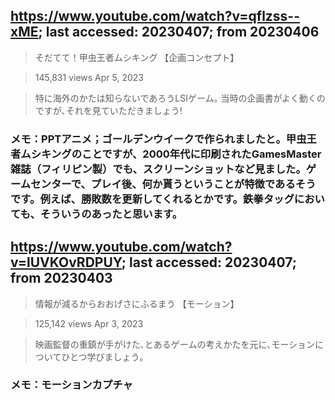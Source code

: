 ## https://www.youtube.com/watch?v=qflzss--xME; last accessed: 20230407; from 20230406

> そだてて！甲虫王者ムシキング 【企画コンセプト】

> 145,831 views Apr 5, 2023 

> 特に海外のかたは知らないであろうLSIゲーム｡ 当時の企画書がよく動くのですが､それを見ていただきましょう!

### メモ：PPTアニメ；ゴールデンウイークで作られましたと。甲虫王者ムシキングのことですが、2000年代に印刷されたGamesMaster雑誌（フィリピン製）でも、スクリーンショットなど見ました。ゲームセンターで、プレイ後、何か貰うということが特徴であるそうです。例えば、勝敗数を更新してくれるとかです。鉄拳タッグにおいても、そういうのあったと思います。

## https://www.youtube.com/watch?v=lUVKOvRDPUY; last accessed: 20230407; from 20230403

> 情報が減るからおおげさにふるまう 【モーション】

> 125,142 views Apr 3, 2023 

> 映画監督の重鎮が手がけた､とあるゲームの考えかたを元に､モーションについてひとつ学びましょう｡

### メモ：モーションカプチャ
